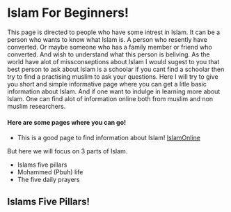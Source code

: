# Islam For Beginners!



This page is directed to people who have some intrest in Islam.
It can be a person who wants to know what Islam is. A person who resently have converted. Or maybe someone who has a family member or friend who converted. And wish to understand what this person is beliving. As the world have alot of missconseptions about Islam I would sugest to you that best person to ask about Islam is a schoolar if you cant find a schoolar then try to find a practising muslim to ask your questions.
Here I will try to give you short and simple informative page where you can get a litle basic information about Islam. And if one want to indulge in learning more about Islam.
One can find alot of information online both from muslim and non muslim researchers.

#### Here are some pages where you can go! ####

* This is a good page to find information about Islam! [IslamOnline](https://islamonline.net/en/category/discover-islam/)

But here we will focus on 3 parts of Islam.
* Islams five pillars
* Mohammed (Pbuh) life
* The five daily prayers


## Islams Five Pillars! ##



